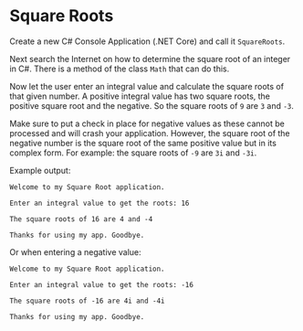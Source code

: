 # Square Roots

Create a new C# Console Application (.NET Core) and call it `SquareRoots`.

Next search the Internet on how to determine the square root of an integer in C#. There is a method of the class `Math` that can do this.

Now let the user enter an integral value and calculate the square roots of that given number. A positive integral value has two square roots, the positive square root and the negative. So the square roots of `9` are `3` and `-3`.

Make sure to put a check in place for negative values as these cannot be processed and will crash your application. However, the square root of the negative number is the square root of the same positive value but in its complex form. For example: the square roots of `-9` are `3i` and `-3i`.

Example output:

```text
Welcome to my Square Root application.

Enter an integral value to get the roots: 16

The square roots of 16 are 4 and -4

Thanks for using my app. Goodbye.
```

Or when entering a negative value:

```text
Welcome to my Square Root application.

Enter an integral value to get the roots: -16

The square roots of -16 are 4i and -4i

Thanks for using my app. Goodbye.
```
